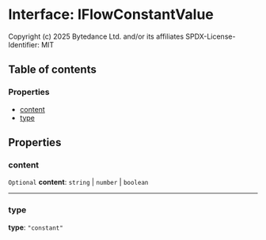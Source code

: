 # Interface: IFlowConstantValue

Copyright (c) 2025 Bytedance Ltd. and/or its affiliates
SPDX-License-Identifier: MIT

## Table of contents

### Properties

* [content](/en/auto-docs/interface/interfaces/IFlowConstantValue.md#content)
* [type](/en/auto-docs/interface/interfaces/IFlowConstantValue.md#type)

## Properties

### content

`Optional` **content**: `string` | `number` | `boolean`

***

### type

**type**: `"constant"`
